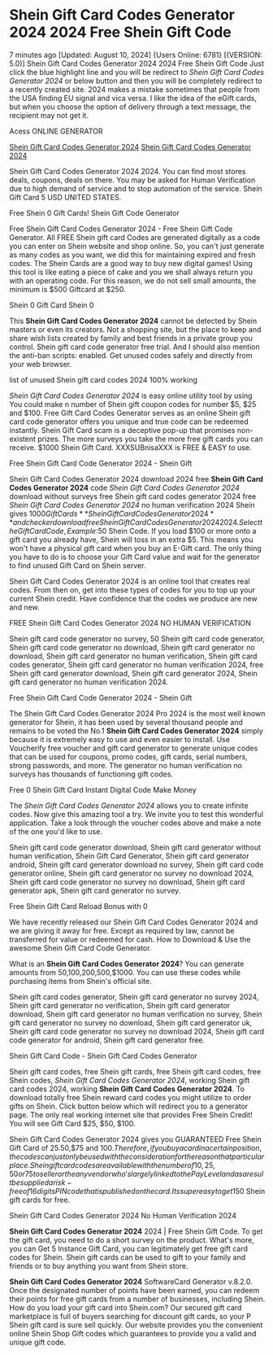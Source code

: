 # Shein Gift Card Codes Generator 2024 2024 Free Shein Gift Code

7 minutes ago [Updated: August 10, 2024] {Users Online: 6781} [(VERSION: 5.0)] Shein Gift Card Codes Generator 2024 2024 Free Shein Gift Code  Just click the blue highlight line and you will be redirect to *Shein Gift Card Codes Generator 2024* or below button and then you will be completely redirect to a recently created site. 2024 makes a mistake sometimes that people from the USA finding EU signal and vica versa. I like the idea of the eGift cards, but when you choose the option of delivery through a text message, the recipient may not get it.

Acess ONLINE GENERATOR

[Shein Gift Card Codes Generator 2024](http://tnpps.xyz/x5hgrgr)
[Shein Gift Card Codes Generator 2024](http://tnpps.xyz/x5hgrgr)

Shein Gift Card Codes Generator 2024 2024. You can find most stores deals, coupons, deals on there. You may be asked for Human Verification due to high demand of service and to stop automation of the service. Shein Gift Card 5 USD UNITED STATES. 

Free Shein 0 Gift Cards! Shein Gift Code Generator

Free Shein Gift Card Codes Generator 2024 - Free Shein Gift Code Generator. All FREE Shein gift card Codes are generated digitally as a code you can enter on Shein website and shop online. So, you can't just generate as many codes as you want, we did this for maintaining expired and fresh codes. The  Shein Cards are a good way to buy new digital games! Using this tool is like eating a piece of cake and you we shall always return you with an operating code. For this reason, we do not sell small amounts, the minimum is $500 Giftcard at $250.

Shein 0 Gift Card Shein 0

This **Shein Gift Card Codes Generator 2024** cannot be detected by Shein masters or even its creators. Not a shopping site, but the place to keep and share wish lists created by family and best friends in a private group you control. Shein gift card code generator free trial. And I should also mention the anti-ban scripts: enabled. Get unused codes safely and directly from your web browser.

list of unused Shein gift card codes 2024 100% working

*Shein Gift Card Codes Generator 2024* is easy online utility tool by using You could make n number of Shein gift coupon codes for number $5, $25 and $100. Free Gift Card Codes Generator serves as an online Shein gift card code generator offers you unique and true code can be redeemed instantly. Shein Gift Card scam is a deceptive pop-up that promises non-existent prizes. The more surveys you take the more free gift cards you can receive. $1000 Shein Gift Card. XXXSUBnisaXXX is FREE & EASY to use. 

Free Shein Gift Card Code Generator 2024 - Shein Gift

Shein Gift Card Codes Generator 2024 download 2024 free **Shein Gift Card Codes Generator 2024** code *Shein Gift Card Codes Generator 2024* download without surveys free Shein gift card codes generator 2024 free *Shein Gift Card Codes Generator 2024* no human verification 2024 Shein gives $1000 Gift Cards **Shein Gift Card Codes Generator 2024** and checker download free Shein Gift Card Codes Generator 2024 2024. Select the Gift Card Code , Example :$50 Shein Code. If you load $100 or more onto a gift card you already have, Shein will toss in an extra $5. This means you won't have a physical gift card when you buy an E-Gift card. The only thing you have to do is to choose your Gift Card value and wait for the generator to find unused Gift Card on Shein server.

Shein Gift Card Codes Generator 2024 is an online tool that creates real codes. From then on, get into these types of codes for you to top up your current Shein credit. Have confidence that the codes we produce are new and new.

FREE Shein Gift Card Codes Generator 2024 NO HUMAN VERIFICATION

Shein gift card code generator no survey, 50 Shein gift card code generator, Shein gift card code generator no download, Shein gift card generator no download, Shein gift card generator no human verification, Shein gift card codes generator, Shein gift card generator no human verification 2024, free Shein gift card generator download, Shein gift card generator 2024, Shein gift card generator no human verification 2024.

Free Shein Gift Card Code Generator 2024 - Shein Gift

The Shein Gift Card Codes Generator 2024 Pro 2024 is the most well known generator for Shein, it has been used by several thousand people and remains to be voted the No.1 **Shein Gift Card Codes Generator 2024** simply because it is extremely easy to use and even easier to install. Use Voucherify free voucher and gift card generator to generate unique codes that can be used for coupons, promo codes, gift cards, serial numbers, strong passwords, and more. The generator no human verification no surveys has thousands of functioning gift codes.

Free 0 Shein Gift Card Instant Digital Code Make Money

The *Shein Gift Card Codes Generator 2024* allows you to create infinite codes. Now give this amazing tool a try. We invite you to test this wonderful application. Take a look through the voucher codes above and make a note of the one you'd like to use. 

Shein gift card code generator download, Shein gift card generator without human verification, Shein Gift Card Generator, Shein gift card generator android, Shein gift card generator download no survey, Shein gift card code generator online, Shein gift card generator no survey no download 2024, Shein gift card code generator no survey no download, Shein gift card generator apk, Shein gift card generator no survey.

Free  Shein Gift Card Reload Bonus with 0

We have recently released our Shein Gift Card Codes Generator 2024 and we are giving it away for free. Except as required by law, cannot be transferred for value or redeemed for cash. How to Download & Use the awesome Shein Gift Card Code Generator.

What is an **Shein Gift Card Codes Generator 2024**? You can generate amounts from $50,$100,$200,$500,$1000. You can use these codes while purchasing items from Shein's official site.

Shein gift card codes generator, Shein gift card generator no survey 2024, Shein gift card generator no verification, Shein gift card generator download, Shein gift card generator no human verification no survey, Shein gift card generator no survey no download, Shein gift card generator uk, Shein gift card code generator no survey no download 2024, Shein gift card code generator for android, Shein gift card generator free.

Shein Gift Card Code - Shein Gift Card Codes Generator

Shein gift card codes, free Shein gift cards, free Shein gift card codes, free Shein codes, *Shein Gift Card Codes Generator 2024*, working Shein gift card codes 2024, working **Shein Gift Card Codes Generator 2024**. To download totally free Shein reward card codes you might utilize to order gifts on Shein. Click button below which will redirect you to a generator page. The only real working internet site that provides Free Shein Credit! You will see Gift Card $25, $50, $100.

Shein Gift Card Codes Generator 2024 gives you GUARANTEED Free Shein Gift Card of $25.$50,$75 and $100. Therefore, if you buy a card in a certain position, the codes can just only be used with the consideration for the reason that particular place. Shein gift card codes are available with the number of 10, 25, 50 or 75 to seller or the any vendor who's largely linked to the Pay Level and as a result be supplied a risk-free of 16 digits PIN code that is published on the card. Its super easy to get 150$ Shein gift cards for free.

Shein Gift Card Codes Generator 2024 No Human Verification 2024

**Shein Gift Card Codes Generator 2024** 2024 | Free Shein Gift Code. To get the gift card, you need to do a short survey on the product. What's more, you can Get 5 Instance Gift Card, you can legitimately get free gift card codes for Shein. Shein gift cards can be used to gift to your family and friends or to buy anything you want from Shein store.

**Shein Gift Card Codes Generator 2024** SoftwareCard Generator v.8.2.0. Once the designated number of points have been earned, you can redeem their points for free gift cards from a number of businesses, including Shein. How do you load your gift card into Shein.com? Our secured gift card marketplace is full of buyers searching for discount gift cards, so your P Shein gift card is sure sell quickly. Our website provides you the convenient online Shein Shop Gift codes which guarantees to provide you a valid and unique gift code.